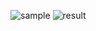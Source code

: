 ![sample](https://github.com/user-attachments/assets/e4f99f15-e206-47a4-b0e6-78b7bdc0f49f)
![result](https://github.com/user-attachments/assets/3a70b65d-7c2f-4a5a-88bb-d2f7d934baa8)
